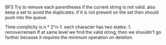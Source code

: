 BFS
Try to remove each parentheses if the current string is not valid. also keep a set to avoid the duplicates. if it is not present on the set then should push into the queue.

Time complicity is n * 2^n-1. each character has two states: 1. remove/remain
If at same level we find the valid string, then we shouldn't go further because it requires the minimum operation on deletion.
